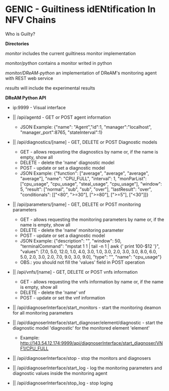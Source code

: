 # GENIC - Guiltiness idENtification In NFV Chains 
Who is Guilty?

**Directories**

*monitor* includes the current guiltiness monitor implementation

*monitor/python* contains a monitor writed in python 

*monitor/DReAM-python* an implementation of DReAM's monitoring agent with REST web service

*results* will include the experimental results

**DReAM Python API**

* ip:9999 - Visual interface
* || /api/agentd - GET or POST agent information
	* JSON Example: {"name": "Agent","id":1, "manager":"localhost", "manager_port":8765, "stateInterval":1}
* || /api/diagnostics/[name] - GET, DELETE or POST Diagnostic models
	* GET - allows requesting the diagnostics by name or, if the name is empty, show all
	* DELETE - delete the 'name' diagnostic model
	* POST - update or set a diagnostic model
	* JSON Example: {"function": ["average", "average", "average", "average"], "name": "CPU_FULL", "interval": 1, "monParList": ["cpu_usage", "cpu_usage", "steal_usage", "cpu_usage"], "window": 5, "result": ["normal", "sub", "sub", "over"], "lastResult": "over", "conditionals": [["<80", ">=30"], [">=80"], [">=5"], ["<30"]]}

* || /api/parameters/[name] - GET, DELETE or POST monitoring parameters
	* GET - allows requesting the monitoring parameters by name or, if the name is empty, show all
	* DELETE - delete the 'name' monitoring parameter
	* POST - update or set a diagnostic model
	* JSON Example: {"description": "", "window": 50, "terminalCommand": "mpstat 1 1 | tail -n 1 |  awk {' print 100-$12 '}", "values": [7.0, 5.0, 12.0, 1.0, 4.0, 3.0, 1.0, 3.0, 2.0, 3.0, 3.0, 8.0, 6.0, 5.0, 2.0, 3.0, 2.0, 7.0, 9.0, 3.0, 9.0], "type": "", "name": "cpu_usage"}
	* OBS.: you should not fill the 'values' field in POST operation

* || /api/vnfs/[name] - GET, DELETE or POST vnfs information
	* GET - allows requesting the vnfs information by name or, if the name is empty, show all
	* DELETE - delete the 'name' vnf
	* POST - update or set the vnf information

* || /api/diagnoserInterface/start_monitors - start the monitoring deamon for all monitoring parameters
* || /api/diagnoserInterface/start_diagnoser/element/diagnostic - start the diagnostic model 'diagnostic' for the monitored element 'element'
	* Example: http://143.54.12.174:9999/api/diagnoserInterface/start_diagnoser/VNF1/CPU_FULL

* || /api/diagnoserInterface/stop - stop the monitors and diagnosers

* || /api/diagnoserInterface/start_log - log the monitoring parameters and diagnostic values inside the monitoring agent

* || /api/diagnoserInterface/stop_log - stop loging


